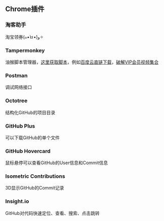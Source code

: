 ## Chrome插件

### 淘客助手

淘宝领券(๑•̀ㅂ•́)و✧

### Tampermonkey

油猴脚本管理器，[这里获取脚本](https://greasyfork.org/zh-CN)，例如[百度云直链下载](https://greasyfork.org/zh-CN/scripts/23635-百度网盘直接下载助手)，[破解VIP会员视频集合](https://greasyfork.org/zh-CN/scripts/27530-破解vip会员视频集合)

### Postman

调试网络接口

### Octotree

结构化GitHub的项目目录

### GitHub Plus

可以下载GitHub的单个文件

### GitHub Hovercard

鼠标悬停可以查看GitHub的User信息和Commit信息

### Isometric Contributions

3D显示GitHub的Commit记录

### Insight.io

GitHub对代码快速定位、查看、搜索、点击跳转